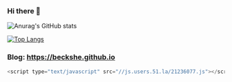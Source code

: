### Hi there 👋

<!-- 
**BeckShe/BeckShe** is a ✨ _special_ ✨ repository because its `README.md` (this file) appears on your GitHub profile.

Here are some ideas to get you started:

- 🔭 I’m currently working on ...
- 🌱 I’m currently learning ...
- 👯 I’m looking to collaborate on ...
- 🤔 I’m looking for help with ...
- 💬 Ask me about ...
- 📫 How to reach me: ...
- 😄 Pronouns: ...
- ⚡ Fun fact: ... -->

![Anurag's GitHub stats](https://github-readme-stats.vercel.app/api?username=BeckShe&show_icons=true&)

<!-- [![Top Langs](https://github-readme-stats.vercel.app/api/top-langs/?username=BeckShe)](https://github.com/anuraghazra/github-readme-stats) -->
[![Top Langs](https://github-readme-stats.vercel.app/api/top-langs/?username=BeckShe&layout=compact&)](https://github.com/anuraghazra/github-readme-stats)

### Blog: https://beckshe.github.io 

```js
<script type="text/javascript" src="//js.users.51.la/21236077.js"></script>
```

<!-- &theme=cobalt   加个参数即可,更换主题皮肤 -->
<!-- 修改github个人首页链接:https://github.com/anuraghazra/github-readme-stats/blob/master/readme.md -->
